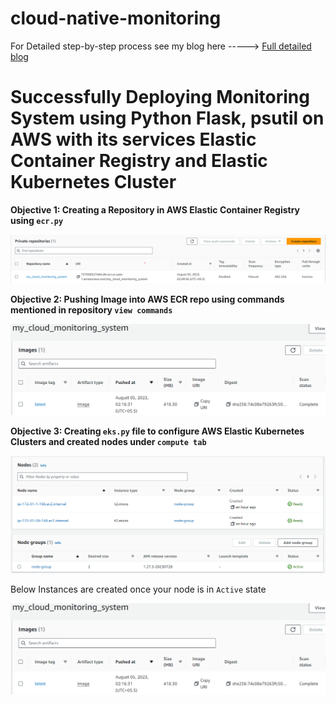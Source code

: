 # cloud-native-monitoring

For Detailed step-by-step process see my blog here -----> [Full detailed blog]([https://legiondev.hashnode.dev/](https://legiondev.hashnode.dev/deploy-cloud-native-monitoring-application-on-kubernetes))

# Successfully Deploying Monitoring System using Python Flask, psutil on AWS with its services Elastic Container Registry and Elastic Kubernetes Cluster


**Objective 1: Creating a Repository in AWS Elastic Container Registry using `ecr.py`** 

![AWS Elastic Container Registry by running python3 ecr.py](https://github.com/Jatinkc/cloud-native-monitoring/blob/main/my%20repo.png)

**Objective 2: Pushing Image into AWS ECR repo using commands mentioned in repository `view commands`** 

![Pushed Image using commands given in AWS ECR ](https://github.com/Jatinkc/cloud-native-monitoring/blob/main/image.png)

**Objective 3: Creating `eks.py` file to configure AWS Elastic Kubernetes Clusters and created nodes under `compute tab`** 

![AWS Elastic Kubernetes Clusters by running python3 eks.py](https://github.com/Jatinkc/cloud-native-monitoring/blob/main/nodes.png)

Below Instances are created once your node is in `Active` state

![Instances](https://github.com/Jatinkc/cloud-native-monitoring/blob/main/image.png)





